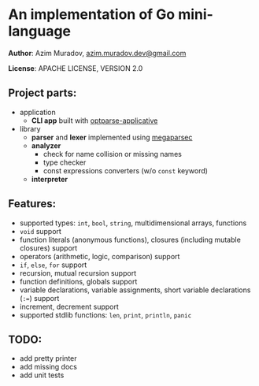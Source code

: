 # An implementation of Go mini-language

**Author**: Azim Muradov, azim.muradov.dev@gmail.com

**License**: APACHE LICENSE, VERSION 2.0


## Project parts:

- application
  - **CLI app** built with [optparse-applicative](https://github.com/pcapriotti/optparse-applicative)
- library
  - **parser** and **lexer** implemented using [megaparsec](https://github.com/mrkkrp/megaparsec)
  - **analyzer**
    - check for name collision or missing names
    - type checker
    - const expressions converters (w/o `const` keyword)
  - **interpreter**


## Features:

- supported types: `int`, `bool`, `string`, multidimensional arrays, functions
- `void` support
- function literals (anonymous functions), closures (including mutable closures) support
- operators (arithmetic, logic, comparison) support
- `if`, `else`, `for` support
- recursion, mutual recursion support
- function definitions, globals support
- variable declarations, variable assignments, short variable declarations (`:=`) support
- increment, decrement support
- supported stdlib functions: `len`, `print`, `println`, `panic`


## TODO:

- add pretty printer
- add missing docs
- add unit tests
